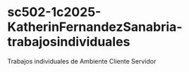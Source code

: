 # sc502-1c2025-KatherinFernandezSanabria-trabajosindividuales
 Trabajos individuales de Ambiente Cliente Servidor
